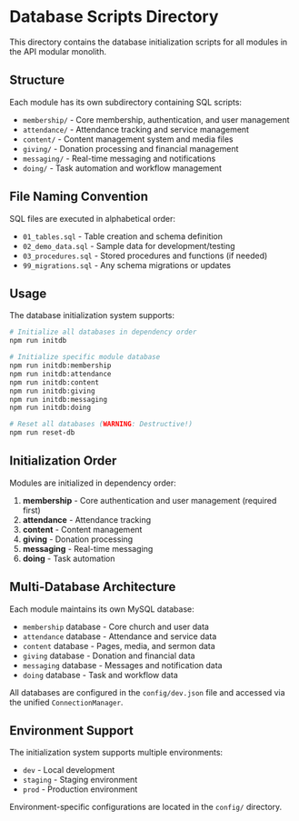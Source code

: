 # Database Scripts Directory

This directory contains the database initialization scripts for all modules in the API modular monolith.

## Structure

Each module has its own subdirectory containing SQL scripts:

- `membership/` - Core membership, authentication, and user management
- `attendance/` - Attendance tracking and service management
- `content/` - Content management system and media files
- `giving/` - Donation processing and financial management
- `messaging/` - Real-time messaging and notifications
- `doing/` - Task automation and workflow management

## File Naming Convention

SQL files are executed in alphabetical order:

- `01_tables.sql` - Table creation and schema definition
- `02_demo_data.sql` - Sample data for development/testing
- `03_procedures.sql` - Stored procedures and functions (if needed)
- `99_migrations.sql` - Any schema migrations or updates

## Usage

The database initialization system supports:

```bash
# Initialize all databases in dependency order
npm run initdb

# Initialize specific module database
npm run initdb:membership
npm run initdb:attendance
npm run initdb:content
npm run initdb:giving
npm run initdb:messaging
npm run initdb:doing

# Reset all databases (WARNING: Destructive!)
npm run reset-db
```

## Initialization Order

Modules are initialized in dependency order:

1. **membership** - Core authentication and user management (required first)
2. **attendance** - Attendance tracking
3. **content** - Content management
4. **giving** - Donation processing
5. **messaging** - Real-time messaging
6. **doing** - Task automation

## Multi-Database Architecture

Each module maintains its own MySQL database:

- `membership` database - Core church and user data
- `attendance` database - Attendance and service data
- `content` database - Pages, media, and sermon data
- `giving` database - Donation and financial data
- `messaging` database - Messages and notification data
- `doing` database - Task and workflow data

All databases are configured in the `config/dev.json` file and accessed via the unified `ConnectionManager`.

## Environment Support

The initialization system supports multiple environments:

- `dev` - Local development
- `staging` - Staging environment
- `prod` - Production environment

Environment-specific configurations are located in the `config/` directory.

